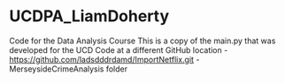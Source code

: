 # UCDPA_LiamDoherty
Code for the Data Analysis Course
This is a copy of the main.py that was developed for the UCD Code at a different GitHub location - https://github.com/ladsdddrdamd/ImportNetflix.git - MerseysideCrimeAnalysis folder
